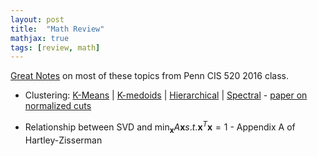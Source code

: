 ```yaml
---
layout: post
title:  "Math Review"
mathjax: true
tags: [review, math]
---
```


[Great Notes](https://alliance.seas.upenn.edu/~cis520/dynamic/2016/wiki/index.php?n=Lectures.Lectures) on most of these topics
from Penn CIS 520 2016 class.

- Clustering:
[K-Means](https://en.wikipedia.org/wiki/K-means_clustering) |
[K-medoids](https://en.wikipedia.org/wiki/K-medoids) |
[Hierarchical](https://www.kdnuggets.com/2019/09/hierarchical-clustering.html) |
[Spectral](https://en.wikipedia.org/wiki/Spectral_clustering) - [paper on normalized cuts](https://people.eecs.berkeley.edu/~malik/papers/SM-ncut.pdf)

- Relationship between SVD and $\min_{\mathbf{x}} A\mathbf{x} s.t. \mathbf{x}^T\mathbf{x} = 1$ - Appendix A of Hartley-Zisserman
